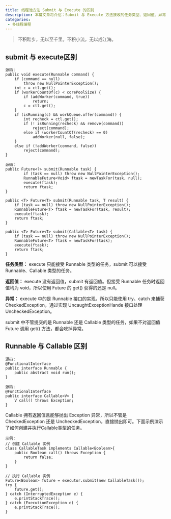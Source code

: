 ```yaml
---
title: 线程池方法 Submit 与 Execute 的区别
description: 本篇文章将介绍：Submit 与 Execute 方法接收的任务类型、返回值、异常之间的区别，以及造成这一区别的原因（Runnable 与 Callable）
categories:
 - 多线程编程
---
```


> 不积跬步，无以至千里。不积小流，无以成江海。

## submit 与 execute区别


```
源码：
public void execute(Runnable command) {
    if (command == null)
        throw new NullPointerException();
    int c = ctl.get();
    if (workerCountOf(c) < corePoolSize) {
        if (addWorker(command, true))
            return;
        c = ctl.get();
    }
    if (isRunning(c) && workQueue.offer(command)) {
        int recheck = ctl.get();
        if (! isRunning(recheck) && remove(command))
            reject(command);
        else if (workerCountOf(recheck) == 0)
            addWorker(null, false);
    }
    else if (!addWorker(command, false))
        reject(command);
}
```

```
源码：
public Future<?> submit(Runnable task) {
        if (task == null) throw new NullPointerException();
        RunnableFuture<Void> ftask = newTaskFor(task, null);
        execute(ftask);
        return ftask;
}

public <T> Future<T> submit(Runnable task, T result) {
    if (task == null) throw new NullPointerException();
    RunnableFuture<T> ftask = newTaskFor(task, result);
    execute(ftask);
    return ftask;
}

public <T> Future<T> submit(Callable<T> task) {
    if (task == null) throw new NullPointerException();
    RunnableFuture<T> ftask = newTaskFor(task);
    execute(ftask);
    return ftask;
}
```

**任务类型：**
execute 只能接受 Runnable 类型的任务，submit 可以接受 Runnable、Callable 类型的任务。

**返回值：**
execute 没有返回值，submit 有返回值。但接受 Runnable 任务时返回值均为 void，所以使用 Future 的 get() 获得的还是 null。

**异常：**
execute 中的是 Runnable 接口的实现，所以只能使用 try、catch 来捕获 CheckedException，通过实现 UncaughtExceptionHande 接口处理UncheckedException。

submit 中不管提交的是 Runnable 还是 Callable 类型的任务，如果不对返回值 Future 调用 get() 方法，都会吃掉异常。

## Runnable 与 Callable 区别

```
源码：
@FunctionalInterface
public interface Runnable {
    public abstract void run();
}
```

```
源码：
@FunctionalInterface
public interface Callable<V> {
    V call() throws Exception;
}
```

Callable 拥有返回值且能够抛出 Exception 异常，所以不管是 CheckedException 还是 UncheckedException，直接抛出即可。下面示例演示了如何创建并执行Callable类型的任务。


```
示例：
// 创建 Callable 实例
class CallableTask implements Callable<Boolean>{
    public Boolean call() throws Exception {
        return false;
    }
} 

// 执行 Callable 实例
Future<Boolean> future = executor.submit(new CallableTask());
try {
    future.get();
} catch (InterruptedException e) {
    e.printStackTrace();
} catch (ExecutionException e) {
    e.printStackTrace();
}
```
